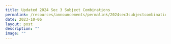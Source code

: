 ```yaml
---
title: Updated 2024 Sec 3 Subject Combinations
permalink: /resources/announcements/permalink/2024sec3subjectcombinations/
date: 2023-10-06
layout: post
description: ""
image: ""
---
```

